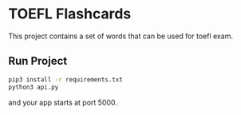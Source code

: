# TOEFL Flashcards
This project contains a set of words that can be used for toefl exam.

## Run Project

```bash
pip3 install -r requirements.txt
python3 api.py
```

and your app starts at port 5000.